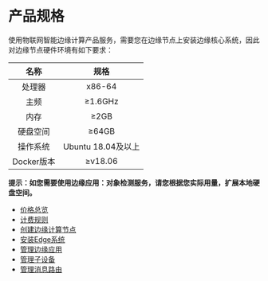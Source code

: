 # 产品规格

使用物联网智能边缘计算产品服务，需要您在边缘节点上安装边缘核心系统，因此对边缘节点硬件环境有如下要求：

|    名称    |        规格        |
| :--------: | :----------------: |
|   处理器   |       x86-64       |
|    主频    |      ≥1.6GHz       |
|    内存    |        ≥2GB        |
|  硬盘空间  |       ≥64GB        |
|  操作系统  | Ubuntu 18.04及以上 |
| Docker版本 |      ≥v18.06       |

**提示：如您需要使用边缘应用：对象检测服务，请您根据您实际用量，扩展本地硬盘空间。**

- [价格总览](../Pricing/Price-Overview.md)
- [计费规则](../Pricing/Billing-Rules.md)
- [创建边缘计算节点](../Getting-Started/Create-Edgenode.md)
- [安装Edge系统](../Getting-Started/Install-Edge-System.md)
- [管理边缘应用](../Operation-Guide/Edge-App.md)
- [管理子设备](../Operation-Guide/SubDevice.md)
- [管理消息路由](../Operation-Guide/MsgRouter.md)
